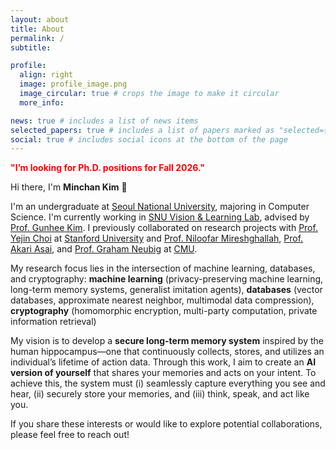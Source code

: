 ```yaml
---
layout: about
title: About
permalink: /
subtitle: 

profile:
  align: right
  image: profile_image.png
  image_circular: true # crops the image to make it circular
  more_info: 

news: true # includes a list of news items
selected_papers: true # includes a list of papers marked as "selected={true}"
social: true # includes social icons at the bottom of the page
---
```


<span style="color:red; font-weight:bold;">"I’m looking for Ph.D. positions for Fall 2026."</span>

Hi there, I'm **Minchan Kim** 👋

I'm an undergraduate at [Seoul National University](https://en.snu.ac.kr/), majoring in Computer Science. I'm currently working in [SNU Vision & Learning Lab](https://vision.snu.ac.kr/), advised by [Prof. Gunhee Kim](https://vision.snu.ac.kr/gunhee/). I previously collaborated on research projects with [Prof. Yejin Choi](https://yejinc.github.io/) at [Stanford University](https://www.stanford.edu/) and [Prof. Niloofar Mireshghallah](https://mireshghallah.github.io/), [Prof. Akari Asai](https://akariasai.github.io/), and [Prof. Graham Neubig](https://www.phontron.com/) at [CMU](https://www.cmu.edu/).

My research focus lies in the intersection of machine learning, databases, and cryptography: **machine learning** (privacy-preserving machine learning, long-term memory systems, generalist imitation agents), **databases** (vector databases, approximate nearest neighbor, multimodal data compression), **cryptography** (homomorphic encryption, multi-party computation, private information retrieval)

My vision is to develop a **secure long-term memory system** inspired by the human hippocampus—one that continuously collects, stores, and utilizes an individual’s lifetime of action data. Through this work, I aim to create an **AI version of yourself** that shares your memories and acts on your intent. To achieve this, the system must (i) seamlessly capture everything you see and hear, (ii) securely store your memories, and (iii) think, speak, and act like you.

If you share these interests or would like to explore potential collaborations, please feel free to reach out!
